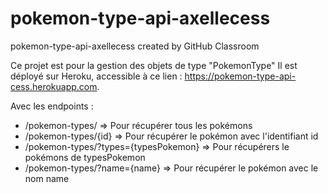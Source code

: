 # pokemon-type-api-axellecess
pokemon-type-api-axellecess created by GitHub Classroom

Ce projet est pour la gestion des objets de type "PokemonType"
Il est déployé sur Heroku, accessible à ce lien : https://pokemon-type-api-cess.herokuapp.com.

Avec les endpoints :
- /pokemon-types/ => Pour récupérer tous les pokémons
- /pokemon-types/{id} => Pour récupérer le pokémon avec l'identifiant id
- /pokemon-types/?types={typesPokemon} => Pour récupérers le pokémons de typesPokemon
- /pokemon-types/?name={name} => Pour récupérer le pokémon avec le nom name
